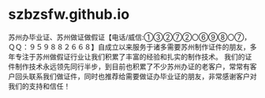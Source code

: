 # szbzsfw.github.io
苏州办毕业证、苏州做证做假证【电话/威信:①③②⑦②〇⑥⑨⑧〇⑦，ＱＱ：９５９８８２６６８】自成立以来服务于诸多需要苏州制作证件的朋友，多年专注于苏州做假证行业让我们积累了丰富的经验和扎实的制作技术。 我们的证件制作技术永远领先同行半步，到目前也积累了不少苏州办证的老客户，常常有客户回头联系我们做证件，同时也推荐给需要做证办毕业证的朋友，非常感谢客户对我们的支持和信任！
